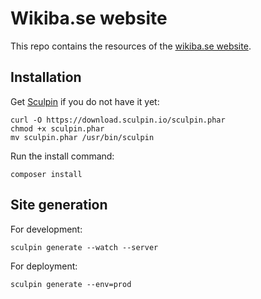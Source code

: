# Wikiba.se website

This repo contains the resources of the [wikiba.se website](http://wikiba.se).

## Installation

Get [Sculpin](https://sculpin.io/) if you do not have it yet:

    curl -O https://download.sculpin.io/sculpin.phar
    chmod +x sculpin.phar
    mv sculpin.phar /usr/bin/sculpin

Run the install command:

    composer install

## Site generation

For development:

    sculpin generate --watch --server
    
For deployment:

    sculpin generate --env=prod
